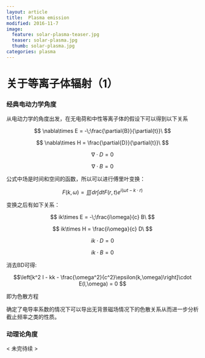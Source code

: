```yaml
---
layout: article
title:  Plasma emission
modified: 2016-11-7
image:
  feature: solar-plasma-teaser.jpg
  teaser: solar-plasma.jpg
  thumb: solar-plasma.jpg
categories: plasma
---
```


# 关于等离子体辐射（1）

### 经典电动力学角度

从电动力学的角度出发，在无电荷和中性等离子体的假设下可以得到以下关系

$$ \nabla\times E = -\;\frac{\partial{B}}{\partial{t}}\ $$

$$    \nabla\times H = \frac{\partial{D}}{\partial{t}}\ $$

$$    \nabla\cdot D = 0  $$

$$   \nabla\cdot B = 0  $$

公式中场是时间和空间的函数，所以可以进行傅里叶变换：

$$F(k,\omega) = \iiint dr \int dt F(r,t)e^{i(\omega t - k\cdot r)} $$

变换之后有如下关系：

$$ ik\times E = -\;\frac{i\omega}{c} B\ $$  

$$    ik\times H = \frac{i\omega}{c} D\ $$  

$$    ik\cdot D = 0  $$  

$$   ik\cdot B = 0  $$  

消去BD可得:


$$\left[k^2 I - kk - \frac{\omega^2}{c^2}\epsilon(k,\omega)\right]\cdot E(l,\omega) = 0 $$

即为色散方程

确定了电导率系数的情况下可以导出无背景磁场情况下的色散关系从而进一步分析截止频率之类的性质。

### 动理论角度

< 未完待续 >